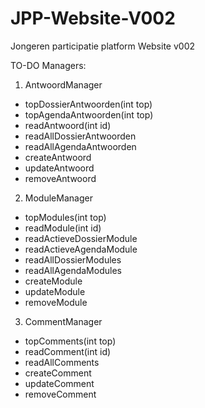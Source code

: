 # JPP-Website-V002
Jongeren participatie platform Website  v002

TO-DO Managers: 

1. AntwoordManager
- topDossierAntwoorden(int top)
- topAgendaAntwoorden(int top)
- readAntwoord(int id)
- readAllDossierAntwoorden
- readAllAgendaAntwoorden
- createAntwoord
- updateAntwoord
- removeAntwoord

2. ModuleManager
- topModules(int top)
- readModule(int id)
- readActieveDossierModule
- readActieveAgendaModule
- readAllDossierModules
- readAllAgendaModules
- createModule
- updateModule
- removeModule

3. CommentManager
- topComments(int top)
- readComment(int id)
- readAllComments
- createComment
- updateComment
- removeComment
